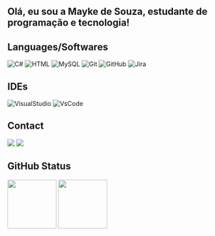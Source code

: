 ## Olá, eu sou a Mayke de Souza, estudante de programação e tecnologia!

<div style="display: inline_block">
  <h2>Languages/Softwares</h2>
  <img src="https://img.shields.io/badge/C%23-239120?style=for-the-badge&logo=csharp&logoColor=white" alt="C#">
  <img src="https://img.shields.io/badge/HTML5-E34F26?style=for-the-badge&logo=html5&logoColor=white" alt="HTML">
  <img src="https://img.shields.io/badge/MySQL-00000F?style=for-the-badge&logo=mysql&logoColor=white" alt="MySQL">
  <img src="https://img.shields.io/badge/GIT-E44C30?style=for-the-badge&logo=git&logoColor=white" alt="Git">
  <img src="https://img.shields.io/badge/GitHub-100000?style=for-the-badge&logo=github&logoColor=white" alt="GitHub">
  <img src="https://img.shields.io/badge/Jira-0052CC?style=for-the-badge&logo=Jira&logoColor=white" alt="Jira">
</div>
<div style="display: inline_block">
  <h2>IDEs</h2>
  <img src="https://img.shields.io/badge/Visual_Studio-5C2D91?style=for-the-badge&logo=visual%20studio&logoColor=white" alt="VisualStudio">
  <img src="https://img.shields.io/badge/Visual_Studio_Code-0078D4?style=for-the-badge&logo=visual%20studio%20code&logoColor=white" alt="VsCode">
</div>
<div> 
  <h2>Contact</h2>
  <a href="https://instagram.com/szmayke" target="_blank"><img src="https://img.shields.io/badge/-Instagram-%23E4405F?style=for-the-badge&logo=instagram&logoColor=white" target="_blank"></a>
  <a href = "mailto:mayke.souza2002@gmail.com"><img src="https://img.shields.io/badge/-Gmail-%23333?style=for-the-badge&logo=gmail&logoColor=white" target="_blank"></a>  
</div>
<div>
    <h2>GitHub Status</h2>
</div>
<div style="display: inline_block">
        <img src="https://github-readme-stats.vercel.app/api?username=MaykeSN&show_icons=true&theme=dark&include_all_commits=true&count_private=true&hide_title=true" height="110em">
        <img src="https://github-readme-stats.vercel.app/api/top-langs/?username=MaykeSN&include_all_commits=true&count_private=true&layout=compact&langs_count=7&theme=dark&hide_title=true" height="110em">
    </a>
</div>
